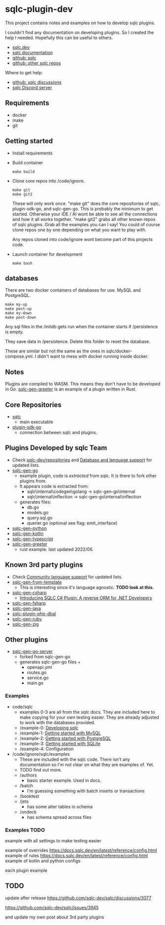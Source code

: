 # sqlc-plugin-dev

This project contains notes and examples on how to develop sqlc plugins.

I couldn't find any documentation on developing plugins. So I created the help I needed. Hopefully this can be useful to others.

- [sqlc.dev](https://sqlc.dev/)
- [sqlc documentation](https://docs.sqlc.dev/en/latest/index.html)
- [github: sqlc](https://github.com/sqlc-dev/sqlc)
- [github: other sqlc repos](https://github.com/orgs/sqlc-dev/repositories?type=all)

Where to get help:

- [github: sqlc discussions](https://github.com/sqlc-dev/sqlc/discussions)
- [sqlc Discord server](https://discord.com/invite/EcXzGe5SEs)

## Requirements

- docker
- make
- git

## Getting started

- Install requirements
- Build container

      make build
- Clone core repos into /code/ignore. 

      make git
      make git2      
  These will only work once. "make git" does the core repositories of sqlc, plugin-sdk-go, and sqlc-gen-go. This is probably the minimum to get started. Otherwise your IDE / AI wont be able to see all the connections and how it all works together. "make git2" grabs all other known repos of sqlc plugins. Grab all the examples you can I say! You could of course clone repos one by one depending on what you want to play with.
  
  Any repos cloned into code/ignore wont become part of this projects code.
- Launch container for development

      make bash

## databases

There are two docker containers of databases for use. MySQL and PostgreSQL.

    make my-up
    make post-up
    make my-down
    make post-down

Any sql files in the /initdb gets run when the container starts if /persistence is empty.

They save data in /persistence. Delete this folder to reset the database.

These are similar but not the same as the ones in sqlc/docker-compose.yml. I didn't want to mess with docker running inside docker.

## Notes

Plugins are compiled to WASM. This means they don't have to be developed in Go. [sqlc-gen-greeter](https://github.com/sqlc-dev/sqlc-gen-greeter) is an example of a plugin written in Rust.

## Core Repositories

- [sqlc](https://github.com/sqlc-dev/sqlc)
  - main executable
- [plugin-sdk-go](https://github.com/sqlc-dev/plugin-sdk-go)
  - connection between sqlc and plugins.

## Plugins Developed by sqlc Team

- Check [sqlc-dev/repositories](https://github.com/orgs/sqlc-dev/repositories) and [Database and language support](https://docs.sqlc.dev/en/latest/reference/language-support.html#database-and-language-support) for updated lists.
- [sqlc-gen-go](https://github.com/sqlc-dev/sqlc-gen-go)
  - example plugin, code is *extracted* from sqlc. It is there to fork other plugins from.
  - It appears code is extracted from:
    - sqlc\internal\codegen\golang -> sqlc-gen-go\internal
    - sqlc\internal\inflection -> sqlc-gen-go\internal\inflection
  - generates files:
    - db.go
    - models.go
    - query.sql.go
    - querier.go (optional see flag: emit_interface)
- [sqlc-gen-python](https://github.com/sqlc-dev/sqlc-gen-python)
- [sqlc-gen-kotlin](https://github.com/sqlc-dev/sqlc-gen-kotlin)
- [sqlc-gen-typescript](https://github.com/sqlc-dev/sqlc-gen-typescript)
- [sqlc-gen-greeter](https://github.com/sqlc-dev/sqlc-gen-greeter)
  - rust example. last updated 2022/06.

## Known 3rd party plugins

- Check [Community language support](https://docs.sqlc.dev/en/latest/reference/language-support.html#community-language-support) for updated lists.
- [sqlc-gen-from-template](https://github.com/fdietze/sqlc-gen-from-template)
  - This is interesting since it's language agnostic. **TODO look at this.**
- [sqlc-gen-csharp](https://github.com/DaredevilOSS/sqlc-gen-csharp)
  - [Introducing SQLC C# Plugin: A reverse ORM for .NET Developers](https://www.reddit.com/r/dotnet/comments/1hp6sa5/introducing_sqlc_c_plugin_a_reverse_orm_for_net/)
- [sqlc-gen-fsharp](https://github.com/kaashyapan/sqlc-gen-fsharp)
- [sqlc-gen-java](https://github.com/tandemdude/sqlc-gen-java)
- [sqlc-plugin-php-dbal](https://github.com/lcarilla/sqlc-plugin-php-dbal)
- [sqlc-gen-ruby](https://github.com/DaredevilOSS/sqlc-gen-ruby)
- [sqlc-gen-zig](https://github.com/tinyzimmer/sqlc-gen-zig)

## Other plugins

- [sqlc-gen-go-server](https://github.com/walterwanderley/sqlc-gen-go-server)
  - forked from sqlc-gen-go
  - generates sqlc-gen-go files + 
    - openapi.yml
    - routes.go
    - service.go
    - main.go

### Examples

- code/sqlc
  - examples 0-3 are all from the sqlc docs. They are included here to make copying for your own testing easier. They are already adjusted to work with the databases provided.
  - /example-0: [Developing sqlc](https://docs.sqlc.dev/en/latest/guides/development.html)
  - /example-1: [Getting started with MySQL](https://docs.sqlc.dev/en/latest/tutorials/getting-started-mysql.html)
  - /example-2: [Getting started with PostgreSQL](https://docs.sqlc.dev/en/latest/tutorials/getting-started-postgresql.html)
  - /example-3: [Getting started with SQLite](https://docs.sqlc.dev/en/latest/tutorials/getting-started-sqlite.html)
  - /example-4: Configuration
- /code/ignore/sqlc/examples
  - These are included with the sqlc code. There isn't any documentation so I'm not clear on what they are examples of. Yet.
  - TODO find out more.
  - /authors
    - basic starter example. Used in docs.
  - /batch
    - I'm guessing something with batch inserts or transactions
  - /booktest
  - /jets
    - has some alter tables in schema
  - /ondeck
    - has schema spread across files

### Examples TODO

example with all settings to make testing easier

example of overrides https://docs.sqlc.dev/en/latest/reference/config.html
example of rules https://docs.sqlc.dev/en/latest/reference/config.html
example of kotlin and python configs

each plugin example


## TODO

update after release
https://github.com/sqlc-dev/sqlc/discussions/3077

https://github.com/sqlc-dev/sqlc/issues/3945


and update my own post about 3rd party plugins
